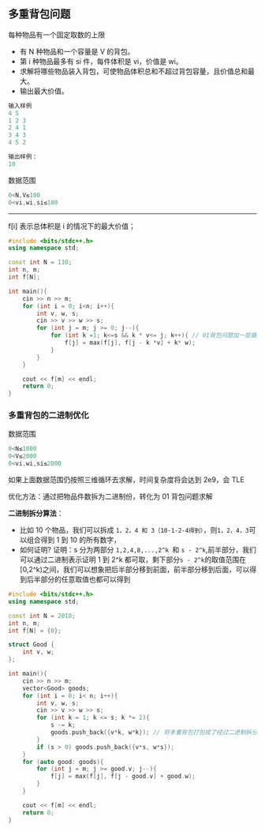 ## 多重背包问题

每种物品有一个固定取数的上限

- 有 N 种物品和一个容量是 V 的背包。
- 第 i 种物品最多有 si 件，每件体积是 vi，价值是 wi。
- 求解将哪些物品装入背包，可使物品体积总和不超过背包容量，且价值总和最大。
- 输出最大价值。

```cpp
输入样例
4 5
1 2 3
2 4 1
3 4 3
4 5 2

输出样例：
10
```

数据范围

```cpp
0<N,V≤100
0<vi,wi,si≤100
```

---

f[i] 表示总体积是 i 的情况下的最大价值；

```cpp
#include <bits/stdc++.h>
using namespace std;

const int N = 110;
int n, m;
int f[N];

int main(){
    cin >> n >> m;
    for (int i = 0; i<n; i++){
        int v, w, s;
        cin >> v >> w >> s;
        for (int j = m; j >= 0; j--){
            for (int k =1; k<=s && k * v<= j; k++){ // 01背包问题加一层循环
                f[j] = max(f[j], f[j - k *v] + k* w);
            }
        }
    }

    cout << f[m] << endl;
    return 0;
}
```

### 多重背包的二进制优化

数据范围

```cpp
0<N≤1000
0<V≤2000
0<vi,wi,si≤2000
```

如果上面数据范围仍按照三维循环去求解，时间复杂度将会达到 2e9，会 TLE

优化方法：通过把物品件数拆为二进制份，转化为 01 背包问题求解

**二进制拆分算法**：

- 比如 10 个物品，我们可以拆成 `1，2，4 和 3（10-1-2-4得到）`，则`1，2，4，3`可以组合得到 1 到 10 的所有数字，
- 如何证明?
  证明：s 分为两部分 `1,2,4,8,...,2^k `和 `s - 2^k`,前半部分，我们可以通过二进制表示证明 1 到 2^k 都可取，剩下部分`s - 2^k`的取值范围在[0,2^k)之间，我们可以想象把后半部分移到前面，前半部分移到后面，可以得到后半部分的任意取值也都可以得到

```cpp
#include <bits/stdc++.h>
using namespace std;

const int N = 2010;
int n, m;
int f[N] = {0};

struct Good {
    int v, w;
};

int main(){
    cin >> n >> m;
    vector<Good> goods;
    for (int i = 0; i< n; i++){
        int v, w, s;
        cin >> v >> w >> s;
        for (int k = 1; k <= s; k *= 2){
            s -= k;
            goods.push_back({v*k, w*k}); // 将多重背包打包成了经过二进制拆分的包裹
        }
        if (s > 0) goods.push_back({v*s, w*s});
    }
    for (auto good: goods){
        for (int j = m; j >= good.v; j--){
            f[j] = max(f[j], f[j - good.v] + good.w);
        }
    }

    cout << f[m] << endl;
    return 0;
}
```
